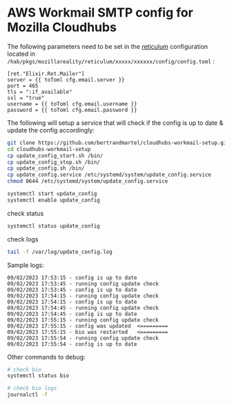 # AWS Workmail SMTP config for Mozilla Cloudhubs 

The following parameters need to be set in the [reticulum](https://github.com/mozilla/reticulum) configuration located in `/hab/pkgs/mozillareality/reticulum/xxxxx/xxxxxx/config/config.toml` :

```
[ret."Elixir.Ret.Mailer"]
server = {{ toToml cfg.email.server }}
port = 465
tls = ":if_available"
ssl = "true"
username = {{ toToml cfg.email.username }}
password = {{ toToml cfg.email.password }}
```

The following will setup a service that will check if the config is up to date & update the config accordingly:

```bash
git clone https://github.com/bertrandmartel/cloudhubs-workmail-setup.git
cd cloudhubs-workmail-setup
cp update_config_start.sh /bin/
cp update_config_stop.sh /bin/
cp update_config.sh /bin/
cp update_config.service /etc/systemd/system/update_config.service
chmod 0644 /etc/systemd/system/update_config.service

systemctl start update_config
systemctl enable update_config
```

check status

```bash
systemctl status update_config
```

check logs

```bash
tail -f /var/log/update_config.log
```

Sample logs:

```
09/02/2023 17:53:15 - config is up to date
09/02/2023 17:53:45 - running config update check
09/02/2023 17:53:45 - config is up to date
09/02/2023 17:54:15 - running config update check
09/02/2023 17:54:15 - config is up to date
09/02/2023 17:54:45 - running config update check
09/02/2023 17:54:45 - config is up to date
09/02/2023 17:55:15 - running config update check
09/02/2023 17:55:15 - config was updated  <=========
09/02/2023 17:55:15 - bio was restarted   <=========
09/02/2023 17:55:54 - running config update check
09/02/2023 17:55:54 - config is up to date
```

Other commands to debug:

```bash
# check bio
systemctl status bio

# check bio logs
journalctl -f
```